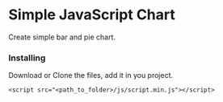 # Simple JavaScript Chart
Create simple bar and pie chart.

### Installing
Download or Clone the files, add it in you project.
```
<script src="<path_to_folder>/js/script.min.js"></script>
```
